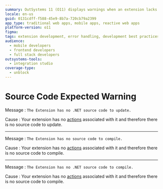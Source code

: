 ```yaml
---
summary: OutSystems 11 (O11) displays warnings when an extension lacks actions, resulting in no .NET source code to update or compile.
locale: en-us
guid: 0131cdff-f588-45e9-8b7a-720cb79a2399
app_type: traditional web apps, mobile apps, reactive web apps
platform-version: o11
figma:
tags: extension development, error handling, development best practices, .net integration, outsystems ide
audience:
  - mobile developers
  - frontend developers
  - full stack developers
outsystems-tools:
  - integration studio
coverage-type:
  - unblock
---
```


# Source Code Expected Warning

Message
:   `The Extension has no .NET source code to update.`
  
Cause
:   Your extension has no [actions](<../../../integration-with-systems/integration-studio/managing-extensions/action-define.md>) associated with it and therefore there is no source code to update.

---

Message
:   `The Extension has no source code to compile.`

Cause
:   Your extension has no [actions](<../../../integration-with-systems/integration-studio/managing-extensions/action-define.md>) associated with it and therefore there is no source code to compile.

---

Message
:   `The Extension has no .NET source code to compile.`

Cause
:   Your extension has no [actions](<../../../integration-with-systems/integration-studio/managing-extensions/action-define.md>) associated with it and therefore there is no source code to compile.

